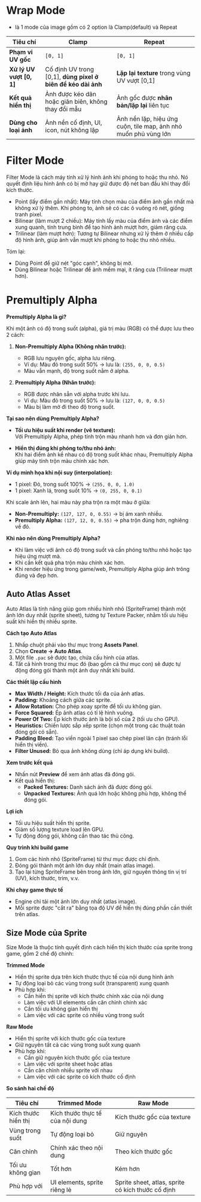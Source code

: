 # Wrap Mode
- là 1 mode của image gồm có 2 option là Clamp(default) và Repeat

| **Tiêu chí**              | **Clamp**                                                | **Repeat**                                                 |
| ------------------------- | ------------------------------------------------------------- | --------------------------------------------------------------- |
| **Phạm vi UV gốc**        | `[0, 1]`                                                      | `[0, 1]`                                                        |
| **Xử lý UV vượt \[0, 1]** | Cố định UV trong \[0,1], **dùng pixel ở biên để kéo dài ảnh** | **Lặp lại texture** trong vùng UV vượt \[0,1]                   |
| **Kết quả hiển thị**      | Ảnh được kéo dãn hoặc giãn biên, không thay đổi mẫu           | Ảnh gốc được **nhân bản/lặp lại** liên tục                      |
| **Dùng cho loại ảnh**     | Ảnh nền cố định, UI, icon, nút không lặp                      | Ảnh nền lặp, hiệu ứng cuộn, tile map, ảnh nhỏ muốn phủ vùng lớn |



# Filter Mode
Filter Mode là cách máy tính xử lý hình ảnh khi phóng to hoặc thu nhỏ. Nó quyết định liệu hình ảnh có bị mờ hay giữ được độ nét ban đầu khi thay đổi kích thước.

+ Point (lấy điểm gần nhất): Máy tính chọn màu của điểm ảnh gần nhất mà không xử lý thêm. Khi phóng to, ảnh sẽ có các ô vuông rõ nét, giống tranh pixel.
+ Bilinear (làm mượt 2 chiều): Máy tính lấy màu của điểm ảnh và các điểm xung quanh, tính trung bình để tạo hình ảnh mượt hơn, giảm răng cưa.
+ Trilinear (làm mượt hơn): Tương tự Bilinear nhưng xử lý thêm ở nhiều cấp độ hình ảnh, giúp ảnh vẫn mượt khi phóng to hoặc thu nhỏ nhiều.

Tóm lại:
+ Dùng Point để giữ nét "góc cạnh", không bị mờ.
+ Dùng Bilinear hoặc Trilinear để ảnh mềm mại, ít răng cưa (Trilinear mượt hơn).


# Premultiply Alpha

**Premultiply Alpha là gì?**

Khi một ảnh có độ trong suốt (alpha), giá trị màu (RGB) có thể được lưu theo 2 cách:

1. **Non-Premultiply Alpha (Không nhân trước):**  
   - RGB lưu nguyên gốc, alpha lưu riêng.  
   - Ví dụ: Màu đỏ trong suốt 50% → lưu là: `(255, 0, 0, 0.5)`  
   - Màu vẫn mạnh, độ trong suốt nằm ở alpha.

2. **Premultiply Alpha (Nhân trước):**  
   - RGB được nhân sẵn với alpha trước khi lưu.  
   - Ví dụ: Màu đỏ trong suốt 50% → lưu là: `(127, 0, 0, 0.5)`  
   - Màu bị làm mờ đi theo độ trong suốt.

**Tại sao nên dùng Premultiply Alpha?**

- **Tối ưu hiệu suất khi render (vẽ texture):**  
  Với Premultiply Alpha, phép tính trộn màu nhanh hơn và đơn giản hơn.  

- **Hiển thị đúng khi phóng to/thu nhỏ ảnh:**  
  Khi hai điểm ảnh kề nhau có độ trong suốt khác nhau, Premultiply Alpha giúp máy tính trộn màu chính xác hơn.

**Ví dụ minh họa khi nội suy (interpolation):**  
- 1 pixel: Đỏ, trong suốt 100% → `(255, 0, 0, 1.0)`  
- 1 pixel: Xanh lá, trong suốt 10% → `(0, 255, 0, 0.1)`  

Khi scale ảnh lên, hai màu này pha trộn ra một màu ở giữa:  
- **Non-Premultiply:** `(127, 127, 0, 0.55)` → bị ám xanh nhiều.  
- **Premultiply Alpha:** `(127, 12, 0, 0.55)` → pha trộn đúng hơn, nghiêng về đỏ.

**Khi nào nên dùng Premultiply Alpha?**

- Khi làm việc với ảnh có độ trong suốt và cần phóng to/thu nhỏ hoặc tạo hiệu ứng mượt mà.  
- Khi cần kết quả pha trộn màu chính xác hơn.  
- Khi render hiệu ứng trong game/web, Premultiply Alpha giúp ảnh trông đúng và đẹp hơn.


## Auto Atlas Asset

Auto Atlas là tính năng giúp gom nhiều hình nhỏ (SpriteFrame) thành một ảnh lớn duy nhất (sprite sheet), tương tự Texture Packer, nhằm tối ưu hiệu suất khi hiển thị nhiều sprite.

**Cách tạo Auto Atlas**

1. Nhấp chuột phải vào thư mục trong **Assets Panel**.  
2. Chọn **Create -> Auto Atlas**.  
3. Một file `.pac` sẽ được tạo, chứa cấu hình của atlas.  
4. Tất cả hình trong thư mục đó (bao gồm cả thư mục con) sẽ được tự động đóng gói thành một ảnh duy nhất khi build.

**Các thiết lập cấu hình**

- **Max Width / Height:** Kích thước tối đa của ảnh atlas.  
- **Padding:** Khoảng cách giữa các sprite.  
- **Allow Rotation:** Cho phép xoay sprite để tối ưu không gian.  
- **Force Squared:** Ép ảnh atlas có tỉ lệ hình vuông.  
- **Power Of Two:** Ép kích thước ảnh là bội số của 2 (tối ưu cho GPU).  
- **Heuristics:** Chiến lược sắp xếp sprite (chọn một trong các thuật toán đóng gói có sẵn).  
- **Padding Bleed:** Tạo viền ngoài 1 pixel sao chép pixel lân cận (tránh lỗi hiển thị viền).  
- **Filter Unused:** Bỏ qua ảnh không dùng (chỉ áp dụng khi build).

**Xem trước kết quả**

- Nhấn nút **Preview** để xem ảnh atlas đã đóng gói.  
- Kết quả hiển thị:  
  - **Packed Textures:** Danh sách ảnh đã được đóng gói.  
  - **Unpacked Textures:** Ảnh quá lớn hoặc không phù hợp, không thể đóng gói.

**Lợi ích**

- Tối ưu hiệu suất hiển thị sprite.  
- Giảm số lượng texture load lên GPU.  
- Tự động đóng gói, không cần thao tác thủ công.

**Quy trình khi build game**

1. Gom các hình nhỏ (SpriteFrame) từ thư mục được chỉ định.  
2. Đóng gói thành một ảnh lớn duy nhất (main atlas image).  
3. Tạo lại từng SpriteFrame bên trong ảnh lớn, giữ nguyên thông tin vị trí (UV), kích thước, trim, v.v.

**Khi chạy game thực tế**
- Engine chỉ tải một ảnh lớn duy nhất (atlas image).  
- Mỗi sprite được "cắt ra" bằng tọa độ UV để hiển thị đúng phần cần thiết trên atlas.


## Size Mode của Sprite

Size Mode là thuộc tính quyết định cách hiển thị kích thước của sprite trong game, gồm 2 chế độ chính:

 **Trimmed Mode**
- Hiển thị sprite dựa trên kích thước thực tế của nội dung hình ảnh
- Tự động loại bỏ các vùng trong suốt (transparent) xung quanh
- Phù hợp khi:
  + Cần hiển thị sprite với kích thước chính xác của nội dung
  + Làm việc với UI elements cần căn chỉnh chính xác
  + Cần tối ưu không gian hiển thị
  + Làm việc với các sprite có nhiều vùng trong suốt

**Raw Mode**
- Hiển thị sprite với kích thước gốc của texture
- Giữ nguyên tất cả các vùng trong suốt xung quanh
- Phù hợp khi:
  + Cần giữ nguyên kích thước gốc của texture
  + Làm việc với sprite sheet hoặc atlas
  + Cần căn chỉnh nhiều sprite với nhau
  + Làm việc với các sprite có kích thước cố định

**So sánh hai chế độ**

| Tiêu chí | Trimmed Mode | Raw Mode |
|----------|--------------|-----------|
| Kích thước hiển thị | Kích thước thực tế của nội dung | Kích thước gốc của texture |
| Vùng trong suốt | Tự động loại bỏ | Giữ nguyên |
| Căn chỉnh | Chính xác theo nội dung | Theo kích thước gốc |
| Tối ưu không gian | Tốt hơn | Kém hơn |
| Phù hợp với | UI elements, sprite riêng lẻ | Sprite sheet, atlas, sprite có kích thước cố định |